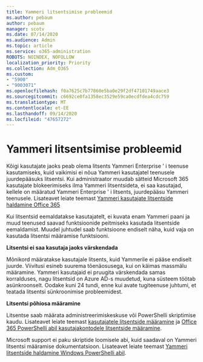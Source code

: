 ```yaml
---
title: Yammeri litsentsimise probleemid
ms.author: pebaum
author: pebaum
manager: scotv
ms.date: 07/14/2020
ms.audience: Admin
ms.topic: article
ms.service: o365-administration
ROBOTS: NOINDEX, NOFOLLOW
localization_priority: Priority
ms.collection: Adm_O365
ms.custom:
- "5900"
- "9003071"
ms.openlocfilehash: f0a7625c7b77860e5ba0e29f2df47101749aace3
ms.sourcegitcommit: c6692ce0fa1358ec3529e59ca0ecdfdea4cdc759
ms.translationtype: MT
ms.contentlocale: et-EE
ms.lasthandoff: 09/14/2020
ms.locfileid: "47657272"
---
```

# <a name="yammer-licensing-issues"></a>Yammeri litsentsimise probleemid

Kõigi kasutajate jaoks peab olema litsents Yammeri Enterprise ' i teenuse kasutamiseks, kuid vaikimisi ei nõua Yammeri kasutajatel teenusele juurdepääsuks litsentsi. Kui administraator muudab sätteid Microsoft 365 kasutajate blokeerimiseks ilma Yammeri litsentsideta, ei saa kasutajad, kellele on määratud Yammeri Enterprise ' i litsents, juurdepääsu Yammeri teenusele. Lisateavet leiate teemast [Yammeri kasutajate litsentside haldamine Office 365](https://docs.microsoft.com/yammer/manage-yammer-users/manage-yammer-licenses-in-office-365) 

Kui litsentsid eemaldatakse kasutajatelt, ei kuvata enam Yammeri paani ja muud teenused saavad funktsioonide peitmiseks kasutada litsentside eemaldamist. Muudel juhtudel saab funktsioone endiselt näha, kuid vaja on kasutada litsentsi määramise funktsiooni.  

**Litsentsi ei saa kasutaja jaoks värskendada**  

Mõnikord määratakse kasutajale litsents, kuid Yammerile ei pääse endiselt juurde. Viivitusi esineb suurema tõenäosusega, kui on käimas massmälu määramine. Yammeri kasutajaid ei pruugita värskendada samas korralduses, nagu litsentsid on Azure AD-s muudetud, kuna süsteem töötab asünkroonselt. Oodake kuni 24 tundi, enne kui avate tugiteenuse juhtumi, et teatada litsentsi sünkroonimise probleemidest.  

**Litsentsi põhiosa määramine**  

Litsentse saab määrata administreerimiskeskuse või PowerShelli skriptimise kaudu. Lisateavet leiate teemast [kasutajatele litsentside määramine](https://docs.microsoft.com/microsoft-365/admin/manage/assign-licenses-to-users) ja [Office 365 PowerShelli abil kasutajakontodele litsentside määramine](https://docs.microsoft.com/office365/enterprise/powershell/assign-licenses-to-user-accounts-with-office-365-powershell). 

Microsoft support ei paku skriptide loomisele abi, kuid saadaval on Yammeri litsentsi määramise dokumentatsioon. Lisateavet leiate teemast [Yammeri litsentside haldamine Windows PowerShelli abil](https://docs.microsoft.com/yammer/manage-yammer-users/manage-yammer-licenses-in-office-365#manage-yammer-licenses-by-using-windows-powershell).